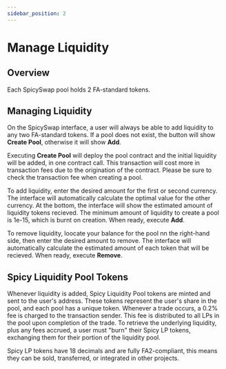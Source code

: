 ```yaml
---
sidebar_position: 2
---
```


# Manage Liquidity

## Overview

Each SpicySwap pool holds 2 FA-standard tokens. 

## Managing Liquidity

On the SpicySwap interface, a user will always be able to add liquidity to any two FA-standard tokens. If a pool does not exist, the button will show **Create Pool**, otherwise it will show **Add**.

Executing **Create Pool** will deploy the pool contract and the initial liquidity will be added, in one contract call. This transaction will cost more in transaction fees due to the origination of the contract. Please be sure to check the transaction fee when creating a pool.

To add liquidity, enter the desired amount for the first or second currency. The interface will automatically calculate the optimal value for the other currency. At the bottom, the interface will show the estimated amount of liquidity tokens recieved. The minimum amount of liquidity to create a pool is 1e-15, which is burnt on creation. When ready, execute **Add**.

To remove liquidity, loocate your balance for the pool nn the right-hand side, then enter the desired amount to remove. The interface will automatically calculate the estimated amount of each token that will be recieved. When ready, execute **Remove**.

## Spicy Liquidity Pool Tokens

Whenever liquidity is added, Spicy Liquidity Pool tokens are minted and sent to the user's address. These tokens represent the user's share in the pool, and each pool has a unique token. Whenever a trade occurs, a 0.2% fee is charged to the transaction sender. This fee is distributed to all LPs in the pool upon completion of the trade. To retrieve the underlying liquidity, plus any fees accrued, a user must "burn" their Spicy LP tokens, exchanging them for their portion of the liquidity pool.

Spicy LP tokens have 18 decimals and are fully FA2-compliant, this means they can be sold, transferred, or integrated in other projects.